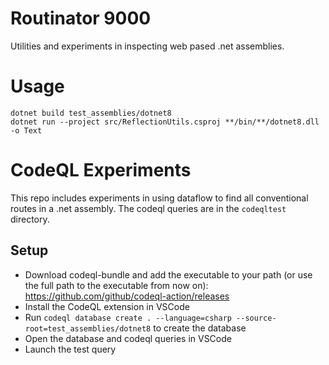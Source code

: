 # Routinator 9000
Utilities and experiments in inspecting web pased .net assemblies.


# Usage
```
dotnet build test_assemblies/dotnet8
dotnet run --project src/ReflectionUtils.csproj **/bin/**/dotnet8.dll -o Text
```

# CodeQL Experiments
This repo includes experiments in using dataflow to find all conventional routes in a .net assembly. The codeql queries are in the `codeqltest` directory.

## Setup

- Download codeql-bundle and add the executable to your path (or use the full path to the executable from now on): https://github.com/github/codeql-action/releases
- Install the CodeQL extension in VSCode
- Run `codeql database create . --language=csharp --source-root=test_assemblies/dotnet8` to create the database
- Open the database and codeql queries in VSCode
- Launch the test query
